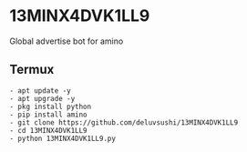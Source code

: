 # 13MINX4DVK1LL9
Global advertise bot for amino

## Termux
```shell
- apt update -y
- apt upgrade -y
- pkg install python
- pip install amino
- git clone https://github.com/deluvsushi/13MINX4DVK1LL9
- cd 13MINX4DVK1LL9
- python 13MINX4DVK1LL9.py
```
